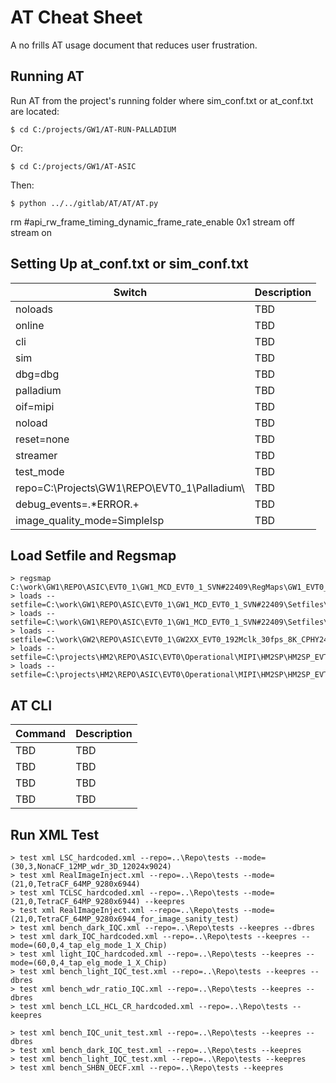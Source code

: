 # AT Cheat Sheet
A no frills AT usage document that reduces user frustration.
## Running AT
Run AT from the project's running folder where sim_conf.txt or at_conf.txt are located:
```
$ cd C:/projects/GW1/AT-RUN-PALLADIUM
```
Or:
```
$ cd C:/projects/GW1/AT-ASIC
```
Then:
```
$ python ../../gitlab/AT/AT/AT.py
```
rm #api_rw_frame_timing_dynamic_frame_rate_enable 0x1
stream off
stream on

## Setting Up at_conf.txt or sim_conf.txt
| Switch  											| Description 	|
| ------------- 									| ------------- |
| noloads  											| TBD  			|
| online  											| TBD  			|
| cli  												| TBD  			|
| sim												| TBD 			|
| dbg=dbg											| TBD 			|
| palladium											| TBD 			|
| oif=mipi											| TBD 			|
| noload											| TBD 			|
| reset=none										| TBD 			|
| streamer											| TBD 			|
| test_mode											| TBD 			|
| repo=C:\Projects\GW1\REPO\EVT0_1\Palladium\		| TBD 			|
| debug_events=.*ERROR.+							| TBD 			|
| image_quality_mode=SimpleIsp						| TBD 			|

## Load Setfile and Regsmap
```
> regsmap C:\work\GW1\REPO\ASIC\EVT0_1\GW1_MCD_EVT0_1_SVN#22409\RegMaps\GW1_EVT0_1.RegsMap_FW#14302.bin
> loads --setfile=C:\work\GW1\REPO\ASIC\EVT0_1\GW1_MCD_EVT0_1_SVN#22409\Setfiles\Setfiles_with_TNP\GW1MCD_EVT0_1_30fps_bin2_4fd_4624x3468_TcF_DPHY2388M_#4.tset
> loads --setfile=C:\work\GW1\REPO\ASIC\EVT0_1\GW1_MCD_EVT0_1_SVN#22409\Setfiles\Setfiles_with_TNP\GW1MCD_EVT0_1_13fps_nobin_Full_9248x6936_TcF_DPHY2388M_#1.tset
> loads --setfile=C:\work\GW2\REPO\ASIC\EVT0_1\GW2XX_EVT0_192Mclk_30fps_8K_CPHY2480.tset
> loads --setfile=C:\projects\HM2\REPO\ASIC\EVT0\Operational\MIPI\HM2SP\HM2SP_EVT0_30fps_bin3_12MP_4000x3000_NO_HDR_FDSUM_CPHY1498M_19.2MHz_Mode5_#5.tset
> loads --setfile=C:\projects\HM2\REPO\ASIC\EVT0\Operational\MIPI\HM2SP\HM2SP_EVT0_10fps_nobin_Full_108MP_12000x9000_CPHY2010M_19.2MHz_Mode1_#1.tset
```

## AT CLI
| Command  											| Description 	|
| ------------- 									| ------------- |
| TBD  												| TBD  			|
| TBD  												| TBD			|	
| TBD  												| TBD  			|
| TBD  												| TBD  			|

## Run XML Test
```
> test xml LSC_hardcoded.xml --repo=..\Repo\tests --mode=(30,3,NonaCF_12MP_wdr_3D_12024x9024)
> test xml RealImageInject.xml --repo=..\Repo\tests --mode=(21,0,TetraCF_64MP_9280x6944)
> test xml TCLSC_hardcoded.xml --repo=..\Repo\tests --mode=(21,0,TetraCF_64MP_9280x6944) --keepres
> test xml RealImageInject.xml --repo=..\Repo\tests --mode=(21,0,TetraCF_64MP_9280x6944_for_image_sanity_test)
> test xml bench_dark_IQC.xml --repo=..\Repo\tests --keepres --dbres
> test xml dark_IQC_hardcoded.xml --repo=..\Repo\tests --keepres --mode=(60,0,4_tap_elg_mode_1_X_Chip)
> test xml light_IQC_hardcoded.xml --repo=..\Repo\tests --keepres --mode=(60,0,4_tap_elg_mode_1_X_Chip)
> test xml bench_light_IQC_test.xml --repo=..\Repo\tests --keepres --dbres
> test xml bench_wdr_ratio_IQC.xml --repo=..\Repo\tests --keepres --dbres
> test xml bench_LCL_HCL_CR_hardcoded.xml --repo=..\Repo\tests --keepres

> test xml bench_IQC_unit_test.xml --repo=..\Repo\tests --keepres --dbres
> test xml bench_dark_IQC_test.xml --repo=..\Repo\tests --keepres
> test xml bench_light_IQC_test.xml --repo=..\Repo\tests --keepres
> test xml bench_SHBN_OECF.xml --repo=..\Repo\tests --keepres
```
